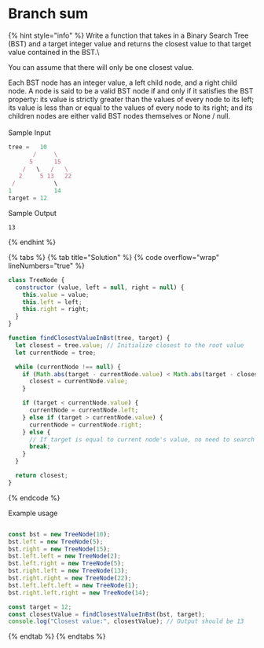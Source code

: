# Branch sum

{% hint style="info" %}
Write a function that takes in a Binary Search Tree (BST) and a target integer value and returns the closest value to that target value contained in the BST.\


You can assume that there will only be one closest value.

Each BST node has an integer value, a left child node, and a right child node. A node is said to be a valid BST node if and only if it satisfies the BST property: its value is strictly greater than the values of every node to its left; its value is less than or equal to the values of every node to its right; and its children nodes are either valid BST nodes themselves or None / null.\
\
Sample Input

```javascript
tree =   10
       /     \
      5      15
    /   \   /   \
   2     5 13   22
 /           \
1            14
target = 12
```

Sample Output

```
13
```
{% endhint %}



{% tabs %}
{% tab title="Solution" %}
{% code overflow="wrap" lineNumbers="true" %}
```javascript
class TreeNode {
  constructor (value, left = null, right = null) {
    this.value = value;
    this.left = left;
    this.right = right;
  }
}

function findClosestValueInBst(tree, target) {
  let closest = tree.value; // Initialize closest to the root value
  let currentNode = tree;

  while (currentNode !== null) {
    if (Math.abs(target - currentNode.value) < Math.abs(target - closest)) {
      closest = currentNode.value;
    }

    if (target < currentNode.value) {
      currentNode = currentNode.left;
    } else if (target > currentNode.value) {
      currentNode = currentNode.right;
    } else {
      // If target is equal to current node's value, no need to search further
      break;
    }
  }

  return closest;
}
```
{% endcode %}

Example usage

```javascript

const bst = new TreeNode(10);
bst.left = new TreeNode(5);
bst.right = new TreeNode(15);
bst.left.left = new TreeNode(2);
bst.left.right = new TreeNode(5);
bst.right.left = new TreeNode(13);
bst.right.right = new TreeNode(22);
bst.left.left.left = new TreeNode(1);
bst.right.left.right = new TreeNode(14);

const target = 12;
const closestValue = findClosestValueInBst(bst, target);
console.log("Closest value:", closestValue); // Output should be 13
```
{% endtab %}
{% endtabs %}
